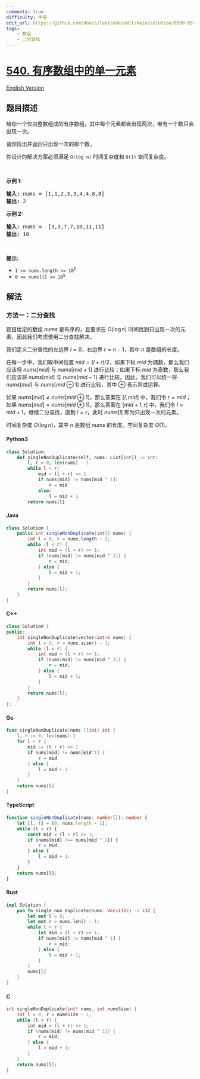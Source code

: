 ```yaml
---
comments: true
difficulty: 中等
edit_url: https://github.com/doocs/leetcode/edit/main/solution/0500-0599/0540.Single%20Element%20in%20a%20Sorted%20Array/README.md
tags:
    - 数组
    - 二分查找
---
```


<!-- problem:start -->

# [540. 有序数组中的单一元素](https://leetcode.cn/problems/single-element-in-a-sorted-array)

[English Version](/solution/0500-0599/0540.Single%20Element%20in%20a%20Sorted%20Array/README_EN.md)

## 题目描述

<!-- description:start -->

<p>给你一个仅由整数组成的有序数组，其中每个元素都会出现两次，唯有一个数只会出现一次。</p>

<p>请你找出并返回只出现一次的那个数。</p>

<p>你设计的解决方案必须满足 <code>O(log n)</code> 时间复杂度和 <code>O(1)</code> 空间复杂度。</p>

<p>&nbsp;</p>

<p><strong>示例 1:</strong></p>

<pre>
<strong>输入:</strong> nums = [1,1,2,3,3,4,4,8,8]
<strong>输出:</strong> 2
</pre>

<p><strong>示例 2:</strong></p>

<pre>
<strong>输入:</strong> nums =  [3,3,7,7,10,11,11]
<strong>输出:</strong> 10
</pre>

<p>&nbsp;</p>

<p><meta charset="UTF-8" /></p>

<p><strong>提示:</strong></p>

<ul>
	<li><code>1 &lt;= nums.length &lt;= 10<sup>5</sup></code></li>
	<li><code>0 &lt;= nums[i]&nbsp;&lt;= 10<sup>5</sup></code></li>
</ul>

<!-- description:end -->

## 解法

<!-- solution:start -->

### 方法一：二分查找

题目给定的数组 $\textit{nums}$ 是有序的，且要求在 $\textit{O}(\log n)$ 时间找到只出现一次的元素，因此我们考虑使用二分查找解决。

我们定义二分查找的左边界 $\textit{l} = 0$，右边界 $\textit{r} = n - 1$，其中 $n$ 是数组的长度。

在每一步中，我们取中间位置 $\textit{mid} = (l + r) / 2$，如果下标 $\textit{mid}$ 为偶数，那么我们应该将 $\textit{nums}[\textit{mid}]$ 与 $\textit{nums}[\textit{mid} + 1]$ 进行比较；如果下标 $\textit{mid}$ 为奇数，那么我们应该将 $\textit{nums}[\textit{mid}]$ 与 $\textit{nums}[\textit{mid} - 1]$ 进行比较。因此，我们可以统一将 $\textit{nums}[\textit{mid}]$ 与 $\textit{nums}[\textit{mid} \oplus 1]$ 进行比较，其中 $\oplus$ 表示异或运算。

如果 $\textit{nums}[\textit{mid}] \neq \textit{nums}[\textit{mid} \oplus 1]$，那么答案在 $[\textit{l}, \textit{mid}]$ 中，我们令 $\textit{r} = \textit{mid}$；如果 $\textit{nums}[\textit{mid}] = \textit{nums}[\textit{mid} \oplus 1]$，那么答案在 $[\textit{mid} + 1, \textit{r}]$ 中，我们令 $\textit{l} = \textit{mid} + 1$。继续二分查找，直到 $\textit{l} = \textit{r}$，此时 $\textit{nums}[\textit{l}]$ 即为只出现一次的元素。

时间复杂度 $\textit{O}(\log n)$，其中 $n$ 是数组 $\textit{nums}$ 的长度。空间复杂度 $\textit{O}(1)$。

<!-- tabs:start -->

#### Python3

```python
class Solution:
    def singleNonDuplicate(self, nums: List[int]) -> int:
        l, r = 0, len(nums) - 1
        while l < r:
            mid = (l + r) >> 1
            if nums[mid] != nums[mid ^ 1]:
                r = mid
            else:
                l = mid + 1
        return nums[l]
```

#### Java

```java
class Solution {
    public int singleNonDuplicate(int[] nums) {
        int l = 0, r = nums.length - 1;
        while (l < r) {
            int mid = (l + r) >> 1;
            if (nums[mid] != nums[mid ^ 1]) {
                r = mid;
            } else {
                l = mid + 1;
            }
        }
        return nums[l];
    }
}
```

#### C++

```cpp
class Solution {
public:
    int singleNonDuplicate(vector<int>& nums) {
        int l = 0, r = nums.size() - 1;
        while (l < r) {
            int mid = (l + r) >> 1;
            if (nums[mid] != nums[mid ^ 1]) {
                r = mid;
            } else {
                l = mid + 1;
            }
        }
        return nums[l];
    }
};
```

#### Go

```go
func singleNonDuplicate(nums []int) int {
	l, r := 0, len(nums)-1
	for l < r {
		mid := (l + r) >> 1
		if nums[mid] != nums[mid^1] {
			r = mid
		} else {
			l = mid + 1
		}
	}
	return nums[l]
}
```

#### TypeScript

```ts
function singleNonDuplicate(nums: number[]): number {
    let [l, r] = [0, nums.length - 1];
    while (l < r) {
        const mid = (l + r) >> 1;
        if (nums[mid] !== nums[mid ^ 1]) {
            r = mid;
        } else {
            l = mid + 1;
        }
    }
    return nums[l];
}
```

#### Rust

```rust
impl Solution {
    pub fn single_non_duplicate(nums: Vec<i32>) -> i32 {
        let mut l = 0;
        let mut r = nums.len() - 1;
        while l < r {
            let mid = (l + r) >> 1;
            if nums[mid] != nums[mid ^ 1] {
                r = mid;
            } else {
                l = mid + 1;
            }
        }
        nums[l]
    }
}
```

#### C

```c
int singleNonDuplicate(int* nums, int numsSize) {
    int l = 0, r = numsSize - 1;
    while (l < r) {
        int mid = (l + r) >> 1;
        if (nums[mid] != nums[mid ^ 1]) {
            r = mid;
        } else {
            l = mid + 1;
        }
    }
    return nums[l];
}
```

<!-- tabs:end -->

<!-- solution:end -->

<!-- problem:end -->
